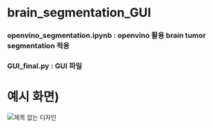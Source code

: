 # brain_segmentation_GUI

### openvino_segmentation.ipynb : openvino 활용 brain tumor segmentation 적용
### GUI_final.py : GUI 파일

# 예시 화면) 

![제목 없는 디자인](https://github.com/ghghgj/brain-tumor-segmentation-GUI/assets/56988312/395feed3-ab84-48c4-9a5f-34dbd1ff07e7)
